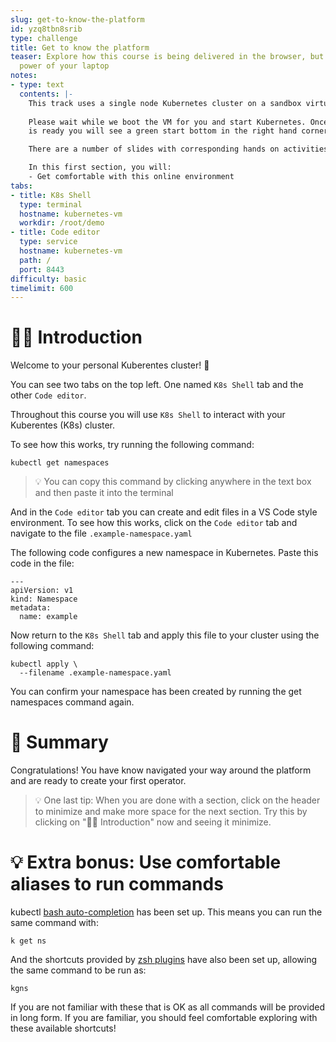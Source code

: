 ```yaml
---
slug: get-to-know-the-platform
id: yzq8tbn8srib
type: challenge
title: Get to know the platform
teaser: Explore how this course is being delivered in the browser, but has all the
  power of your laptop
notes:
- type: text
  contents: |-
    This track uses a single node Kubernetes cluster on a sandbox virtual machine.
    
    Please wait while we boot the VM for you and start Kubernetes. Once the VM
    is ready you will see a green start bottom in the right hand corner.

    There are a number of slides with corresponding hands on activities, these are each called "sections"

    In this first section, you will:
    - Get comfortable with this online environment
tabs:
- title: K8s Shell
  type: terminal
  hostname: kubernetes-vm
  workdir: /root/demo
- title: Code editor
  type: service
  hostname: kubernetes-vm
  path: /
  port: 8443
difficulty: basic
timelimit: 600
---
```


👋🏾 Introduction
==============

Welcome to your personal Kuberentes cluster! 🏡

You can see two tabs on the top left. One named `K8s Shell` tab and the other `Code editor`.

Throughout this course you will use `K8s Shell` to interact with your Kuberentes (K8s) cluster.

To see how this works, try running the following command:

```
kubectl get namespaces
```

> 💡 You can copy this command by clicking anywhere in the text box and then paste it into the terminal

And in the `Code editor` tab you can create and edit files in a VS Code style environment. To see how this works, click on the `Code editor` tab and navigate to the file `.example-namespace.yaml`

The following code configures a new namespace in Kubernetes. Paste this code in the file:

```
---
apiVersion: v1
kind: Namespace
metadata:
  name: example
```

Now return to the `K8s Shell` tab and apply this file to your cluster using the following command:

```
kubectl apply \
  --filename .example-namespace.yaml
```

You can confirm your namespace has been created by running the get namespaces command again.

📕 Summary
==============

Congratulations! You have know navigated your way around the platform and are ready to create your first operator.

> 💡 One last tip: When you are done with a section, click on the header to minimize and make more space for the next section. Try this by clicking on "👋🏾 Introduction" now and seeing it minimize.



💡 Extra bonus: Use comfortable aliases to run commands
==============

kubectl [bash auto-completion](https://kubernetes.io/docs/tasks/tools/included/optional-kubectl-configs-bash-linux/) has been set up. This means you can run the same command with:

```
k get ns
```

And the shortcuts provided by [zsh plugins](https://github.com/ohmyzsh/ohmyzsh/blob/master/plugins/kubectl/README.md) have also been set up, allowing the same command to be run as:

```
kgns
```

If you are not familiar with these that is OK as all commands will be provided in long form. If you are familiar, you should feel comfortable exploring with these available shortcuts!
